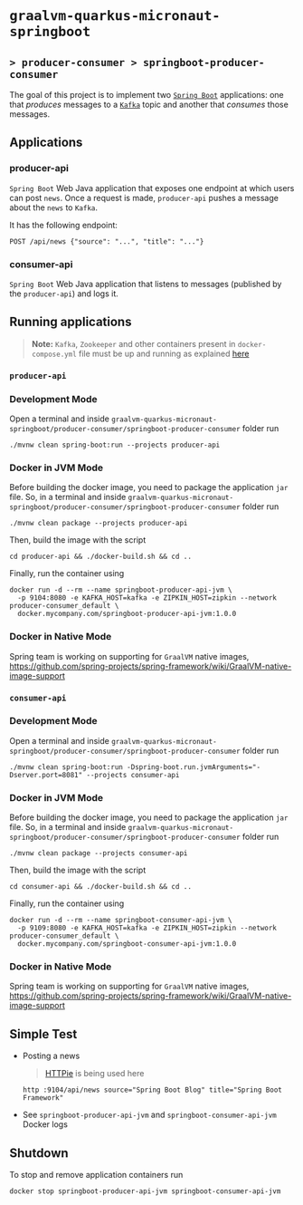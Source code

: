 # `graalvm-quarkus-micronaut-springboot`
## `> producer-consumer > springboot-producer-consumer`

The goal of this project is to implement two [`Spring Boot`](https://docs.spring.io/spring-boot/docs/current/reference/htmlsingle/) applications: one that _produces_ messages to a [`Kafka`](https://kafka.apache.org/) topic and another that _consumes_ those messages.

## Applications

### producer-api

`Spring Boot` Web Java application that exposes one endpoint at which users can post `news`. Once a request is made, `producer-api` pushes a message about the `news` to `Kafka`.

It has the following endpoint:
```
POST /api/news {"source": "...", "title": "..."}
```

### consumer-api

`Spring Boot` Web Java application that listens to messages (published by the `producer-api`) and logs it.

## Running applications

> **Note:** `Kafka`, `Zookeeper` and other containers present in `docker-compose.yml` file must be up and running as explained [here](https://github.com/ivangfr/graalvm-quarkus-micronaut-springboot/tree/master/producer-consumer#start-environment)

### `producer-api`

### Development Mode

Open a terminal and inside `graalvm-quarkus-micronaut-springboot/producer-consumer/springboot-producer-consumer` folder run
```
./mvnw clean spring-boot:run --projects producer-api
```

### Docker in JVM Mode

Before building the docker image, you need to package the application `jar` file. So, in a terminal and inside `graalvm-quarkus-micronaut-springboot/producer-consumer/springboot-producer-consumer` folder run
```
./mvnw clean package --projects producer-api
```

Then, build the image with the script
```
cd producer-api && ./docker-build.sh && cd ..
```

Finally, run the container using
```
docker run -d --rm --name springboot-producer-api-jvm \
  -p 9104:8080 -e KAFKA_HOST=kafka -e ZIPKIN_HOST=zipkin --network producer-consumer_default \
  docker.mycompany.com/springboot-producer-api-jvm:1.0.0
```

### Docker in Native Mode

Spring team is working on supporting for `GraalVM` native images, https://github.com/spring-projects/spring-framework/wiki/GraalVM-native-image-support

### `consumer-api`

### Development Mode

Open a terminal and inside `graalvm-quarkus-micronaut-springboot/producer-consumer/springboot-producer-consumer` folder run
```
./mvnw clean spring-boot:run -Dspring-boot.run.jvmArguments="-Dserver.port=8081" --projects consumer-api
```

### Docker in JVM Mode

Before building the docker image, you need to package the application `jar` file. So, in a terminal and inside `graalvm-quarkus-micronaut-springboot/producer-consumer/springboot-producer-consumer` folder run
```
./mvnw clean package --projects consumer-api
```

Then, build the image with the script
```
cd consumer-api && ./docker-build.sh && cd ..
```

Finally, run the container using
```
docker run -d --rm --name springboot-consumer-api-jvm \
  -p 9109:8080 -e KAFKA_HOST=kafka -e ZIPKIN_HOST=zipkin --network producer-consumer_default \
  docker.mycompany.com/springboot-consumer-api-jvm:1.0.0
```

### Docker in Native Mode

Spring team is working on supporting for `GraalVM` native images, https://github.com/spring-projects/spring-framework/wiki/GraalVM-native-image-support

## Simple Test

- Posting a news
  > [HTTPie](https://httpie.org/) is being used here 
  ```
  http :9104/api/news source="Spring Boot Blog" title="Spring Boot Framework"
  ```
- See `springboot-producer-api-jvm` and `springboot-consumer-api-jvm` Docker logs

## Shutdown

To stop and remove application containers run
```
docker stop springboot-producer-api-jvm springboot-consumer-api-jvm
```
